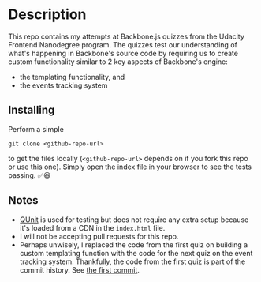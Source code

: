 # Description
This repo contains my attempts at Backbone.js quizzes from the
Udacity Frontend Nanodegree program. The quizzes test our
understanding of what's happening in Backbone's source code
by requiring us to create custom functionality similar to 2
key aspects of Backbone's engine:
- the templating functionality, and
- the events tracking system

## Installing
Perform a simple
```
git clone <github-repo-url>
```
to get the files locally (`<github-repo-url>` depends on if you fork
this repo or use this one). Simply open the index file in your browser
to see the tests passing. ✅😃

## Notes
- [QUnit](https://qunitjs.com/) is used for testing but does not require any extra setup
because it's loaded from a CDN in the `index.html` file.
- I will not be accepting pull requests for this repo.
- Perhaps unwisely, I replaced the code from the first quiz on
building a custom templating function with the code for the next
quiz on the event tracking system. Thankfully, the code from the
first quiz is part of the commit history. See [the first commit](2fb20eadadb6b892694720fe888bcabe0fca1dc4).
